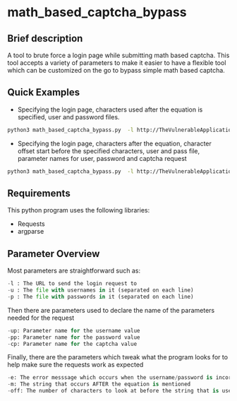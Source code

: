 # math_based_captcha_bypass

## Brief description
A tool to brute force a login page while submitting math based captcha.
This tool accepts a variety of parameters to make it easier to have a flexible tool which can be customized on the go to bypass simple math based captcha.

## Quick Examples
- Specifying the login page, characters used after the equation is specified, user and password files.
```sh
python3 math_based_captcha_bypass.py  -l http://TheVulnerableApplication/login -m "= ?" -u usern.txt -p pass.txt
```
- Specifying the login page, characters after the equation, character offset start before the specified characters, user and pass file, parameter names for user, password and captcha request
```sh
python3 math_based_captcha_bypass.py  -l http://TheVulnerableApplication/login -m "= ?" -off 15 -u usernames.txt -p passwords.txt -up username -pp password -cp captcha
```

## Requirements
This python program uses the following libraries:
- Requests
- argparse

## Parameter Overview
Most parameters are straightforward such as:
```py
-l : The URL to send the login request to
-u : The file with usernames in it (separated on each line)
-p : The file with passwords in it (separated on each line)
```
Then there are parameters used to declare the name of the parameters needed for the request
```py
-up: Parameter name for the username value
-pp: Parameter name for the password value
-cp: Parameter name for the captcha value 
```
Finally, there are the parameters which tweak what the program looks for to help make sure the requests work as expected
```py
-e: The error messsage which occurs when the username/password is incorrect
-m: The string that occurs AFTER the equation is mentioned
-off: The number of characters to look at before the string that is used to find the equation. This one might take some trial and error as it needs to have the equation at the front of the parmeter it creates
```
